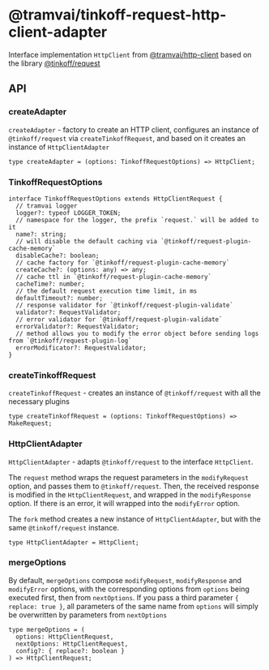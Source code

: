 # @tramvai/tinkoff-request-http-client-adapter

Interface implementation `HttpClient` from [@tramvai/http-client](references/libs/http-client.md) based on the library [@tinkoff/request](https://tinkoffcreditsystems.github.io/tinkoff-request/)

## API

### createAdapter

`createAdapter` - factory to create an HTTP client, configures an instance of `@tinkoff/request` via `createTinkoffRequest`, and based on it creates an instance of `HttpClientAdapter`

```tsx
type createAdapter = (options: TinkoffRequestOptions) => HttpClient;
```

### TinkoffRequestOptions

```tsx
interface TinkoffRequestOptions extends HttpClientRequest {
  // tramvai logger
  logger?: typeof LOGGER_TOKEN;
  // namespace for the logger, the prefix `request.` will be added to it
  name?: string;
  // will disable the default caching via `@tinkoff/request-plugin-cache-memory`
  disableCache?: boolean;
  // cache factory for `@tinkoff/request-plugin-cache-memory`
  createCache?: (options: any) => any;
  // cache ttl in `@tinkoff/request-plugin-cache-memory`
  cacheTime?: number;
  // the default request execution time limit, in ms
  defaultTimeout?: number;
  // response validator for `@tinkoff/request-plugin-validate`
  validator?: RequestValidator;
  // error validator for `@tinkoff/request-plugin-validate`
  errorValidator?: RequestValidator;
  // method allows you to modify the error object before sending logs from `@tinkoff/request-plugin-log`
  errorModificator?: RequestValidator;
}
```

### createTinkoffRequest

`createTinkoffRequest` - creates an instance of `@tinkoff/request` with all the necessary plugins

```tsx
type createTinkoffRequest = (options: TinkoffRequestOptions) => MakeRequest;
```

### HttpClientAdapter

`HttpClientAdapter` - adapts `@tinkoff/request` to the interface `HttpClient`.

The `request` method wraps the request parameters in the `modifyRequest` option, and passes them to `@tinkoff/request`.
Then, the received response is modified in the `HttpClientRequest`, and wrapped in the `modifyResponse` option.
If there is an error, it will wrapped into the `modifyError` option.

The `fork` method creates a new instance of `HttpClientAdapter`, but with the same `@tinkoff/request` instance.

```tsx
type HttpClientAdapter = HttpClient;
```

### mergeOptions

By default, `mergeOptions` compose `modifyRequest`, `modifyResponse` and `modifyError` options, with the corresponding options from `options` being executed first, then from `nextOptions`.
If you pass a third parameter `{ replace: true }`, all parameters of the same name from `options` will simply be overwritten by parameters from `nextOptions`

```tsx
type mergeOptions = (
  options: HttpClientRequest,
  nextOptions: HttpClientRequest,
  config?: { replace?: boolean }
) => HttpClientRequest;
```
